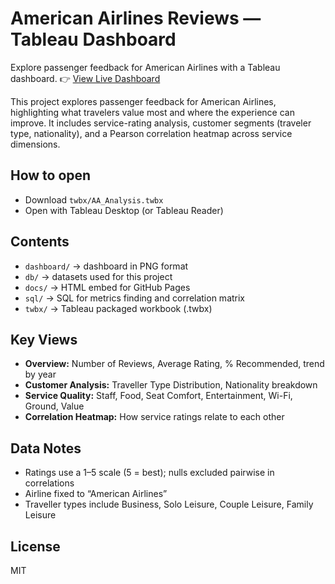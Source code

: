 # American Airlines Reviews — Tableau Dashboard

Explore passenger feedback for American Airlines with a Tableau dashboard.
👉 [View Live Dashboard](https://quanh171.github.io/american-airlines-reviews-dashboard/)

This project explores passenger feedback for American Airlines, highlighting what travelers value most and where the experience can improve. It includes service-rating analysis, customer segments (traveler type, nationality), and a Pearson correlation heatmap across service dimensions.

## How to open
- Download `twbx/AA_Analysis.twbx`
- Open with Tableau Desktop (or Tableau Reader)

## Contents
- `dashboard/` → dashboard in PNG format
- `db/` → datasets used for this project
- `docs/` → HTML embed for GitHub Pages
- `sql/` → SQL for metrics finding and correlation matrix
- `twbx/` → Tableau packaged workbook (.twbx)

## Key Views
- **Overview:** Number of Reviews, Average Rating, % Recommended, trend by year
- **Customer Analysis:** Traveller Type Distribution, Nationality breakdown
- **Service Quality:** Staff, Food, Seat Comfort, Entertainment, Wi-Fi, Ground, Value
- **Correlation Heatmap:** How service ratings relate to each other

## Data Notes
- Ratings use a 1–5 scale (5 = best); nulls excluded pairwise in correlations
- Airline fixed to “American Airlines”
- Traveller types include Business, Solo Leisure, Couple Leisure, Family Leisure

## License
MIT